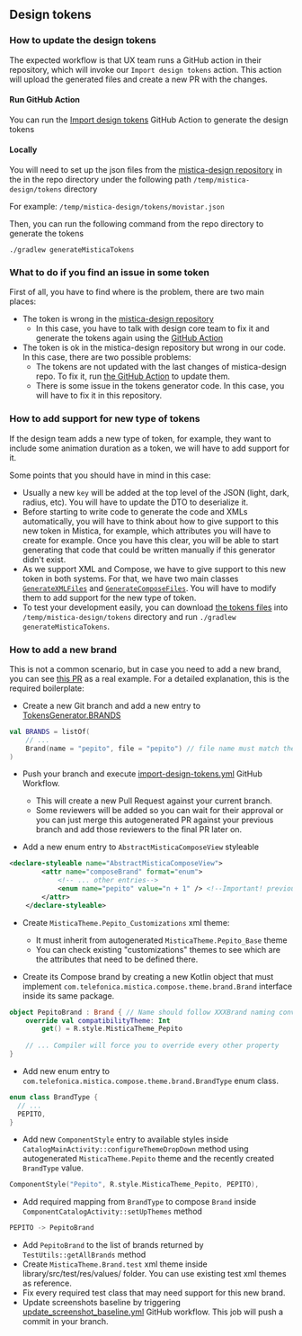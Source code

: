 ## Design tokens

### How to update the design tokens
The expected workflow is that UX team runs a GitHub action in their repository, which will invoke our `Import design tokens` action. This action will upload the generated files and create a new PR with the changes.

#### Run GitHub Action
You can run the [Import design tokens](https://github.com/Telefonica/mistica-android/actions/workflows/import-design-tokens.yml) GitHub Action to generate the design tokens

#### Locally
You will need to set up the json files from the [mistica-design repository](https://github.com/Telefonica/mistica-design/tree/production/tokens) in the
in the repo directory under the following path `/temp/mistica-design/tokens` directory

For example: `/temp/mistica-design/tokens/movistar.json`

Then, you can run the following command from the repo directory to generate the tokens

`./gradlew generateMisticaTokens`

### What to do if you find an issue in some token
First of all, you have to find where is the problem, there are two main places:
- The token is wrong in the [mistica-design repository](https://github.com/Telefonica/mistica-design/tree/production/tokens)
  - In this case, you have to talk with design core team to fix it and generate the tokens again using the [GitHub Action](https://github.com/Telefonica/mistica-android/actions/workflows/import-design-tokens.yml)
- The token is ok in the mistica-design repository but wrong in our code. In this case, there are two possible problems:
  - The tokens are not updated with the last changes of mistica-design repo. To fix it, run [the GitHub Action](https://github.com/Telefonica/mistica-android/actions/workflows/import-design-tokens.yml) to update them.
  - There is some issue in the tokens generator code. In this case, you will have to fix it in this repository.

### How to add support for new type of tokens
If the design team adds a new type of token, for example, they want to include some animation duration as a token, we will have to add support for it.

Some points that you should have in mind in this case:
- Usually a new `key` will be added at the top level of the JSON (light, dark, radius, etc). You will have to update the DTO to deserialize it.
- Before starting to write code to generate the code and XMLs automatically, you will have to think about how to give support to this new token in Mistica, for example, which attributes you will have to create for example. Once you have this clear, you will be able to start generating that code that could be written manually if this generator didn't exist.
- As we support XML and Compose, we have to give support to this new token in both systems. For that, we have two main classes [`GenerateXMLFiles`](https://github.com/Telefonica/mistica-android/blob/main/tokens/src/main/java/com/telefonica/mistica/tokens/xml/GenerateXMLFiles.kt) and [`GenerateComposeFiles`](https://github.com/Telefonica/mistica-android/blob/main/tokens/src/main/java/com/telefonica/mistica/tokens/compose/GenerateComposeFiles.kt).  You will have to modify them to add support for the new type of token.
- To test your development easily, you can download [the tokens files](https://github.com/Telefonica/mistica-design/tree/pre-production/tokens) into `/temp/mistica-design/tokens` directory and run `./gradlew generateMisticaTokens`.

### How to add a new brand

This is not a common scenario, but in case you need to add a new brand, you can see [this PR](https://github.com/Telefonica/mistica-android/pull/332/) as a real example. For a detailed explanation, this is the required boilerplate:
- Create a new Git branch and add a new entry to [TokensGenerator.BRANDS](src/main/java/com/telefonica/mistica/tokens/TokensGenerator.kt#L26)

```kotlin
val BRANDS = listOf(
    // ... 
    Brand(name = "pepito", file = "pepito") // file name must match the json file name from mistica-design repo
)
```

- Push your branch and execute [import-design-tokens.yml](../.github/workflows/import-design-tokens.yml) GitHub Workflow.
  - This will create a new Pull Request against your current branch.
  - Some reviewers will be added so you can wait for their approval or you can just merge this autogenerated PR against your previous branch and add those reviewers to the final PR later on.

- Add a new enum entry to `AbstractMisticaComposeView` styleable

```xml
<declare-styleable name="AbstractMisticaComposeView">
        <attr name="composeBrand" format="enum">
            <!-- ... other entries-->
            <enum name="pepito" value="n + 1" /> <!--Important! previous value + 1-->
        </attr>
    </declare-styleable>
```

- Create `MisticaTheme.Pepito_Customizations` xml theme:
  - It must inherit from autogenerated `MisticaTheme.Pepito_Base` theme
  - You can check existing "customizations" themes to see which are the attributes that need to be defined there.

- Create its Compose brand by creating a new Kotlin object that must implement `com.telefonica.mistica.compose.theme.brand.Brand` interface inside its same package.

```kotlin
object PepitoBrand : Brand { // Name should follow XXXBrand naming convention
    override val compatibilityTheme: Int
        get() = R.style.MisticaTheme_Pepito
  
    // ... Compiler will force you to override every other property
}
```

- Add new enum entry to `com.telefonica.mistica.compose.theme.brand.BrandType` enum class.

```kotlin
enum class BrandType {
  // ...
  PEPITO,
}
```

- Add new `ComponentStyle` entry to available styles inside `CatalogMainActivity::configureThemeDropDown` method using autogenerated `MisticaTheme.Pepito` theme and the recently created `BrandType` value.

```kotlin
ComponentStyle("Pepito", R.style.MisticaTheme_Pepito, PEPITO),
```

- Add required mapping from `BrandType` to compose `Brand` inside `ComponentCatalogActivity::setUpThemes` method

```kotlin
PEPITO -> PepitoBrand
```
- Add `PepitoBrand` to the list of brands returned by `TestUtils::getAllBrands` method
- Create `MisticaTheme.Brand.test` xml theme inside library/src/test/res/values/ folder. You can use existing test xml themes as reference.
- Fix every required test class that may need support for this new brand.
- Update screenshots baseline by triggering [update_screenshot_baseline.yml](../.github/workflows/update_screenshot_baseline.yml) GitHub workflow. This job will push a commit in your branch.